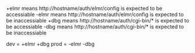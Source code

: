 +elmr means http://hostname/auth/elmr/config is expected to be accessiable
-elmr means http://hostname/auth/elmr/config is expected to be inaccessiable
+dbg means http://hostname/auth/cgi-bin/* is expected to be accessiable
-dbg means http://hostname/auth/cgi-bin/* is expected to be inaccessiable

dev = +elmr +dbg
prod = -elmr -dbg
